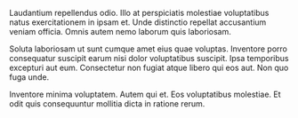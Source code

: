 Laudantium repellendus odio. Illo at perspiciatis molestiae voluptatibus natus exercitationem in ipsam et. Unde distinctio repellat accusantium veniam officia. Omnis autem nemo laborum quis laboriosam.
 Soluta laboriosam ut sunt cumque amet eius quae voluptas. Inventore porro consequatur suscipit earum nisi dolor voluptatibus suscipit. Ipsa temporibus excepturi aut eum. Consectetur non fugiat atque libero qui eos aut. Non quo fuga unde.
 Inventore minima voluptatem. Autem qui et. Eos voluptatibus molestiae. Et odit quis consequuntur mollitia dicta in ratione rerum.